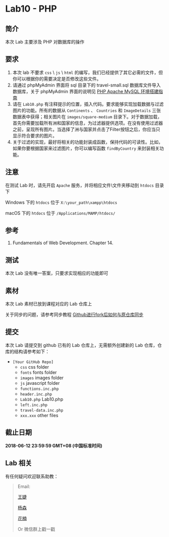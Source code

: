 # Lab10 - PHP

## 简介

本次 Lab 主要涉及 PHP 对数据库的操作

## 要求

1. 本次 lab 不要求 `css` \\ `js` \\ `html` 的编写，我们已经提供了其它必需的文件，但你可以根据你的需要决定是否修改这些文件。
2. 请通过 phpMyAdmin 界面将 sql 目录下的 travel-small.sql 数据库文件导入数据库，关于 phpMyAdmin 界面的说明见 [PHP Apache MySQL 环境搭建指南](HTTP://github.com/fudansswebfundamental/Docs/blob/master/PHP%20Apache%20MySQL%20%E7%8E%AF%E5%A2%83%E6%90%AD%E5%BB%BA%E6%8C%87%E5%8D%97.md)
3. 请在 `Lab10.php` 有注释提示的位置，插入代码。要求能够实现加载数据与过滤图片的功能。所有的数据从 `Continents` 、 `Countries` 和 `ImageDetails` 三张数据表中获得；相关图片在 `images/square-medium` 目录下。对于数据加载，首先你需要加载所有洲和国家的信息，为过滤器提供选项。在没有使用过滤器之前，呈现所有图片。当选择了洲与国家并点击了Filter按钮之后，你应当只显示符合要求的图片。
4. 关于过滤的实现，最好将相关的功能封装成函数，保持代码的可读性。比如，如果你要根据国家来过滤图片，你可以编写函数 `findByCountry` 来封装相关功能。

## 注意

在测试 Lab 时，请先开启 `Apache` 服务，并将相应文件\\文件夹移动到 `htdocs` 目录下

Windows 下的 `htdocs` 位于 `X:\your_path\xampp\htdocs`

macOS 下的 `htdocs` 位于 `/Applications/MAMP/htdocs/`

## 参考

1. Fundamentals of Web Development. Chapter 14.

## 测试

本次 Lab 没有唯一答案，只要求实现相应的功能即可

## 素材

本次 Lab 素材已放到课程对应的 Lab 仓库上

关于同步的问题，请参考同步教程 [Github进行fork后如何与原仓库同步](https://blog.csdn.net/chenyufeng1991/article/details/49276855)

## 提交

本次 Lab 请提交到 github 已有的 Lab 仓库上，无需额外创建新的 Lab 仓库，仓库的结构请参考如下：

* `[Your GitHub Repo]`
    * `css` css folder
    * `fonts` fonts folder
    * `images` images folder
    * `js` javascript folder
    * `functions.inc.php`
    * `header.inc.php`
    * `Lab10.php` Lab10.php
    * `left.inc.php`
    * `travel-data.inc.php`
    * `xxx.xxx` other files

## 截止日期

**2018-06-12 23:59:59 GMT+08 (中国标准时间)**

## Lab 相关

有任何疑问欢迎联系助教：

> Email:
>
> [王婕](mailto:veronicadavichi@outlook.com)
>
> [杨森](mailto:syang15@fudan.edu.cn)
>
> [花楠](mailto:15302010013@fudan.edu.cn)
>
> Or 微信群上戳一戳
